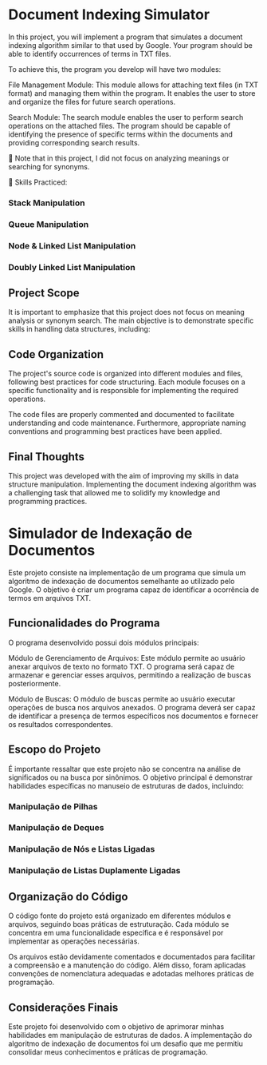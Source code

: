 # Document Indexing Simulator
In this project, you will implement a program that simulates a document indexing algorithm similar to that used by Google. Your program should be able to identify occurrences of terms in TXT files.

To achieve this, the program you develop will have two modules:

File Management Module: This module allows for attaching text files (in TXT format) and managing them within the program. It enables the user to store and organize the files for future search operations.

Search Module: The search module enables the user to perform search operations on the attached files. The program should be capable of identifying the presence of specific terms within the documents and providing corresponding search results.

👀 Note that in this project, I did not focus on analyzing meanings or searching for synonyms.

🚵 Skills Practiced:

### Stack Manipulation
### Queue Manipulation
### Node & Linked List Manipulation
### Doubly Linked List Manipulation
## Project Scope
It is important to emphasize that this project does not focus on meaning analysis or synonym search. The main objective is to demonstrate specific skills in handling data structures, including:

## Code Organization
The project's source code is organized into different modules and files, following best practices for code structuring. Each module focuses on a specific functionality and is responsible for implementing the required operations.

The code files are properly commented and documented to facilitate understanding and code maintenance. Furthermore, appropriate naming conventions and programming best practices have been applied.

## Final Thoughts
This project was developed with the aim of improving my skills in data structure manipulation. Implementing the document indexing algorithm was a challenging task that allowed me to solidify my knowledge and programming practices.

# Simulador de Indexação de Documentos
Este projeto consiste na implementação de um programa que simula um algoritmo de indexação de documentos semelhante ao utilizado pelo Google. O objetivo é criar um programa capaz de identificar a ocorrência de termos em arquivos TXT.

## Funcionalidades do Programa
O programa desenvolvido possui dois módulos principais:

Módulo de Gerenciamento de Arquivos: Este módulo permite ao usuário anexar arquivos de texto no formato TXT. O programa será capaz de armazenar e gerenciar esses arquivos, permitindo a realização de buscas posteriormente.

Módulo de Buscas: O módulo de buscas permite ao usuário executar operações de busca nos arquivos anexados. O programa deverá ser capaz de identificar a presença de termos específicos nos documentos e fornecer os resultados correspondentes.

## Escopo do Projeto
É importante ressaltar que este projeto não se concentra na análise de significados ou na busca por sinônimos. O objetivo principal é demonstrar habilidades específicas no manuseio de estruturas de dados, incluindo:

### Manipulação de Pilhas
### Manipulação de Deques
### Manipulação de Nós e Listas Ligadas
### Manipulação de Listas Duplamente Ligadas
## Organização do Código
O código fonte do projeto está organizado em diferentes módulos e arquivos, seguindo boas práticas de estruturação. Cada módulo se concentra em uma funcionalidade específica e é responsável por implementar as operações necessárias.

Os arquivos estão devidamente comentados e documentados para facilitar a compreensão e a manutenção do código. Além disso, foram aplicadas convenções de nomenclatura adequadas e adotadas melhores práticas de programação.

## Considerações Finais
Este projeto foi desenvolvido com o objetivo de aprimorar minhas habilidades em manipulação de estruturas de dados. A implementação do algoritmo de indexação de documentos foi um desafio que me permitiu consolidar meus conhecimentos e práticas de programação.

